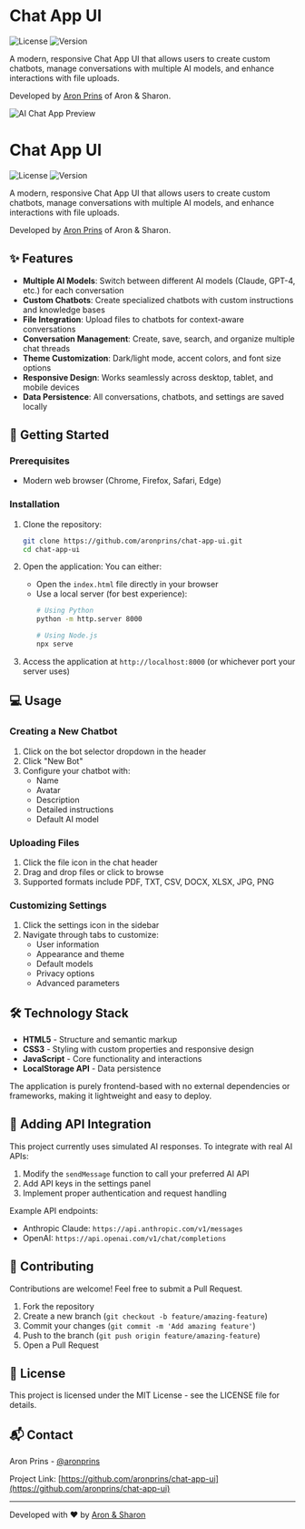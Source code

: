 # Chat App UI

![License](https://img.shields.io/badge/license-MIT-blue.svg)
![Version](https://img.shields.io/badge/version-1.0.0-green.svg)

A modern, responsive Chat App UI that allows users to create custom chatbots, manage conversations with multiple AI models, and enhance interactions with file uploads.

Developed by [Aron Prins](https://github.com/aronprins) of Aron & Sharon.

![AI Chat App Preview](https://github.com/user-attachments/assets/fc191791-d4e6-406c-a2c8-336980bf8f04)

# Chat App UI

![License](https://img.shields.io/badge/license-MIT-blue.svg)
![Version](https://img.shields.io/badge/version-1.0.0-green.svg)

A modern, responsive Chat App UI that allows users to create custom chatbots, manage conversations with multiple AI models, and enhance interactions with file uploads.

Developed by [Aron Prins](https://github.com/aronprins) of Aron & Sharon.

## ✨ Features

- **Multiple AI Models**: Switch between different AI models (Claude, GPT-4, etc.) for each conversation
- **Custom Chatbots**: Create specialized chatbots with custom instructions and knowledge bases
- **File Integration**: Upload files to chatbots for context-aware conversations
- **Conversation Management**: Create, save, search, and organize multiple chat threads
- **Theme Customization**: Dark/light mode, accent colors, and font size options
- **Responsive Design**: Works seamlessly across desktop, tablet, and mobile devices
- **Data Persistence**: All conversations, chatbots, and settings are saved locally

## 🚀 Getting Started

### Prerequisites

- Modern web browser (Chrome, Firefox, Safari, Edge)

### Installation

1. Clone the repository:
   ```bash
   git clone https://github.com/aronprins/chat-app-ui.git
   cd chat-app-ui
   ```

2. Open the application:
   You can either:
   - Open the `index.html` file directly in your browser
   - Use a local server (for best experience):
     ```bash
     # Using Python
     python -m http.server 8000
     
     # Using Node.js
     npx serve
     ```

3. Access the application at `http://localhost:8000` (or whichever port your server uses)

## 💻 Usage

### Creating a New Chatbot

1. Click on the bot selector dropdown in the header
2. Click "New Bot"
3. Configure your chatbot with:
   - Name
   - Avatar
   - Description
   - Detailed instructions
   - Default AI model

### Uploading Files

1. Click the file icon in the chat header
2. Drag and drop files or click to browse
3. Supported formats include PDF, TXT, CSV, DOCX, XLSX, JPG, PNG

### Customizing Settings

1. Click the settings icon in the sidebar
2. Navigate through tabs to customize:
   - User information
   - Appearance and theme
   - Default models
   - Privacy options
   - Advanced parameters

## 🛠️ Technology Stack

- **HTML5** - Structure and semantic markup
- **CSS3** - Styling with custom properties and responsive design
- **JavaScript** - Core functionality and interactions
- **LocalStorage API** - Data persistence

The application is purely frontend-based with no external dependencies or frameworks, making it lightweight and easy to deploy.

## 📝 Adding API Integration

This project currently uses simulated AI responses. To integrate with real AI APIs:

1. Modify the `sendMessage` function to call your preferred AI API
2. Add API keys in the settings panel
3. Implement proper authentication and request handling

Example API endpoints:
- Anthropic Claude: `https://api.anthropic.com/v1/messages`
- OpenAI: `https://api.openai.com/v1/chat/completions`

## 🤝 Contributing

Contributions are welcome! Feel free to submit a Pull Request.

1. Fork the repository
2. Create a new branch (`git checkout -b feature/amazing-feature`)
3. Commit your changes (`git commit -m 'Add amazing feature'`)
4. Push to the branch (`git push origin feature/amazing-feature`)
5. Open a Pull Request

## 📄 License

This project is licensed under the MIT License - see the LICENSE file for details.

## 📬 Contact

Aron Prins - [@aronprins](https://github.com/aronprins)

Project Link: [https://github.com/aronprins/chat-app-ui](https://github.com/aronprins/chat-app-ui)

---

Developed with ❤️ by [Aron & Sharon](https://www.aronandsharon.com)